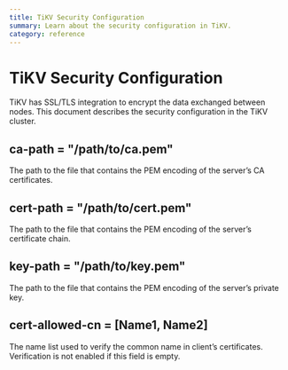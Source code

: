 ```yaml
---
title: TiKV Security Configuration 
summary: Learn about the security configuration in TiKV.
category: reference
---
```


# TiKV Security Configuration

TiKV has SSL/TLS integration to encrypt the data exchanged between nodes. This document describes the security configuration in the TiKV cluster.

## ca-path = "/path/to/ca.pem"

The path to the file that contains the PEM encoding of the server’s CA certificates.

## cert-path = "/path/to/cert.pem"

The path to the file that contains the PEM encoding of the server’s certificate chain.

## key-path = "/path/to/key.pem"

The path to the file that contains the PEM encoding of the server’s private key.

## cert-allowed-cn = [Name1, Name2]

The name list used to verify the common name in client’s certificates. Verification is not enabled if this field is empty.